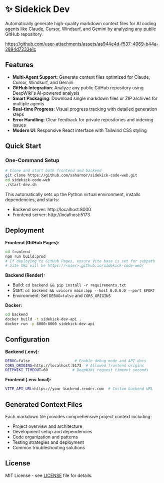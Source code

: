 # ✨ Sidekick Dev

Automatically generate high-quality markdown context files for AI coding agents like Claude, Cursor, Windsurf, and Gemini by analyzing any public GitHub repository.

https://github.com/user-attachments/assets/aa944e4d-f537-4069-b44a-2894d7233e1c



## Features

- **Multi-Agent Support**: Generate context files optimized for Claude, Cursor, Windsurf, and Gemini
- **GitHub Integration**: Analyze any public GitHub repository using DeepWiki's AI-powered analysis
- **Smart Packaging**: Download single markdown files or ZIP archives for multiple agents
- **Real-time Progress**: Visual progress tracking with detailed generation steps
- **Error Handling**: Clear feedback for private repositories and indexing issues
- **Modern UI**: Responsive React interface with Tailwind CSS styling

## Quick Start

### One-Command Setup

```bash
# Clone and start both frontend and backend
git clone https://github.com/saharmor/sidekick-code-web.git
cd sidekick-code-web
./start-dev.sh
```

This automatically sets up the Python virtual environment, installs dependencies, and starts:
- Backend server: http://localhost:8000
- Frontend server: http://localhost:5173


## Deployment

**Frontend (GitHub Pages):**
```bash
cd frontend
npm run build:prod
# If deploying to GitHub Pages, ensure Vite base is set for subpath
# Site URL will be https://<user>.github.io/sidekick-code-web/
```

**Backend (Render):**
- Build: `cd backend && pip install -r requirements.txt`
- Start: `cd backend && uvicorn main:app --host 0.0.0.0 --port $PORT`
- Environment: Set `DEBUG=false` and `CORS_ORIGINS`

**Docker:**
```bash
cd backend
docker build -t sidekick-dev-api .
docker run -p 8000:8000 sidekick-dev-api
```

## Configuration

**Backend (.env):**
```bash
DEBUG=false                    # Enable debug mode and API docs
CORS_ORIGINS=http://localhost:5173  # Allowed frontend origins
DEEPWIKI_TIMEOUT=60           # DeepWiki request timeout seconds
```

**Frontend (.env.local):**
```bash
VITE_API_URL=https://your-backend.render.com  # Custom backend URL
```

## Generated Context Files

Each markdown file provides comprehensive project context including:

- Project overview and architecture
- Development setup and dependencies
- Code organization and patterns
- Testing strategies and deployment
- Common troubleshooting solutions


## License

MIT License - see [LICENSE](LICENSE) file for details.
